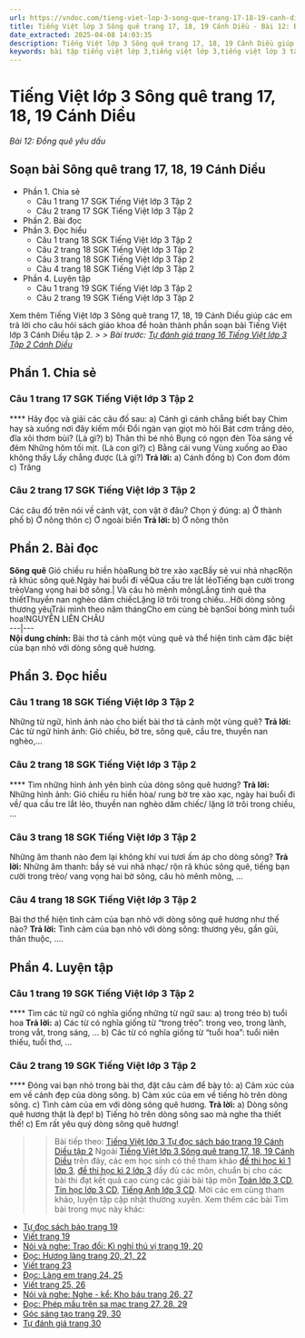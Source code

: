 ```yaml
---
url: https://vndoc.com/tieng-viet-lop-3-song-que-trang-17-18-19-canh-dieu-280775
title: Tiếng Việt lớp 3 Sông quê trang 17, 18, 19 Cánh Diều - Bài 12: Đồng quê yêu dấu - VnDoc.com
date_extracted: 2025-04-08 14:03:35
description: Tiếng Việt lớp 3 Sông quê trang 17, 18, 19 Cánh Diều giúp các em học sinh ôn tập, củng cố kiến thức môn Tiếng Việt lớp 3 tập 2.
keywords: bài tập tiếng việt lớp 3,tiếng việt lớp 3,tiếng việt lớp 3 tập 1,bài tập tiếng việt lớp 3 tập 1,tiếng việt 3 tập 1,tiếng việt lớp 3 cánh diều,tiếng việt 3 cánh diều,tiếng việt lớp 3 tập 1 cánh diều,tiếng việt lớp 3 cd,tiếng việt 3 cánh diều tập 1,Sông quê trang 17 tập 2,Sông quê trang 17 cánh diều,soạn bài Sông quê trang 17 cánh diều
---
```


# Tiếng Việt lớp 3 Sông quê trang 17, 18, 19 Cánh Diều
 _Bài 12: Đồng quê yêu dấu_
## Soạn bài Sông quê trang 17, 18, 19 Cánh Diều
  * Phần 1. Chia sẻ 
    * Câu 1 trang 17 SGK Tiếng Việt lớp 3 Tập 2
    * Câu 2 trang 17 SGK Tiếng Việt lớp 3 Tập 2
  * Phần 2. Bài đọc
  * Phần 3. Đọc hiểu 
    * Câu 1 trang 18 SGK Tiếng Việt lớp 3 Tập 2
    * Câu 2 trang 18 SGK Tiếng Việt lớp 3 Tập 2
    * Câu 3 trang 18 SGK Tiếng Việt lớp 3 Tập 2
    * Câu 4 trang 18 SGK Tiếng Việt lớp 3 Tập 2
  * Phần 4. Luyện tập 
    * Câu 1 trang 19 SGK Tiếng Việt lớp 3 Tập 2
    * Câu 2 trang 19 SGK Tiếng Việt lớp 3 Tập 2

Xem thêm
Tiếng Việt lớp 3 Sông quê trang 17, 18, 19 Cánh Diều giúp các em trả lời cho câu hỏi  sách giáo khoa để hoàn thành phần soạn bài Tiếng Việt lớp 3 Cánh Diều tập 2.
_> > Bài trước: [Tự đánh giá trang 16 Tiếng Việt lớp 3 Tập 2 Cánh Diều](<https://vndoc.com/tu-danh-gia-trang-16-tieng-viet-lop-3-tap-2-canh-dieu-280773>)_
## **Phần 1. Chia sẻ**
### **Câu 1 trang 17 SGK Tiếng Việt lớp 3 Tập 2**
**** Hãy đọc và giải các câu đố sau:
a\)
Cánh gì cánh chẳng biết bay
Chim hay sà xuống nơi đây kiếm mồi
Đổi ngàn vạn giọt mò hôi
Bát cơm trắng dẻo, đĩa xôi thơm bùi?
\(Là gì?\)
b\)
Thân thì bé nhỏ
Bụng có ngọn đèn
Tỏa sáng về đêm
Những hôm tối mịt.
\(Là con gì?\)
c\)
Bằng cái vung
Vùng xuống ao
Đào không thấy
Lấy chẳng được
\(Là gì?\)
**Trả lời:**
a\) Cánh đồng
b\) Con đom đóm
c\) Trăng
### **Câu 2 trang 17 SGK Tiếng Việt lớp 3 Tập 2**
Các câu đố trên nói về cảnh vật, con vật ở đâu? Chọn ý đúng:
a\) Ở thành phố
b\) Ở nông thôn
c\) Ở ngoài biển
**Trả lời:**
b\) Ở nông thôn
## **Phần 2. Bài đọc**
**Sông quê**
Gió chiều ru hiền hòaRung bờ tre xào xạcBầy sẻ vui nhả nhạcRộn rã khúc sông quê.Ngày hai buổi đi vềQua cầu tre lắt lẻoTiếng bạn cười trong trẻoVang vọng hai bờ sông.| Và câu hò mênh môngLắng tình quê tha thiếtThuyền nan nghèo dăm chiếcLặng lờ trôi trong chiều...Hỡi dòng sông thương yêuTrải mình theo năm thángCho em cùng bè bạnSoi bóng mình tuổi hoa\!NGUYỄN LIÊN CHÂU  
---|---  
**Nội dung chính:** Bài thơ tả cảnh một vùng quê và thể hiện tình cảm đặc biệt của bạn nhỏ với dòng sông quê hương.
## **Phần 3. Đọc hiểu**
### **Câu 1 trang 18 SGK Tiếng Việt lớp 3 Tập 2**
Những từ ngữ, hình ảnh nào cho biết bài thơ tả cảnh một vùng quê?
**Trả lời:**
Các từ ngữ hình ảnh: Gió chiều, bờ tre, sông quê, cầu tre, thuyền nan nghèo,…
### **Câu 2 trang 18 SGK Tiếng Việt lớp 3 Tập 2**
**** Tìm những hình ảnh yên bình của dòng sông quê hương?
**Trả lời:**
Những hình ảnh: Gió chiều ru hiền hòa/ rung bờ tre xào xạc, ngày hai buổi đi về/ qua cầu tre lắt lẻo, thuyền nan nghèo dăm chiếc/ lặng lờ trôi trong chiều, …
### **Câu 3 trang 18 SGK Tiếng Việt lớp 3 Tập 2**
Những âm thanh nào đem lại không khí vui tươi ấm áp cho dòng sông?
**Trả lời:**
Những âm thanh: bầy sẻ vui nhả nhạc/ rộn rã khúc sông quê, tiếng bạn cười trong trẻo/ vang vọng hai bờ sông, câu hò mênh mông, …
### **Câu 4 trang 18 SGK Tiếng Việt lớp 3 Tập 2**
Bài thơ thể hiện tình cảm của bạn nhỏ với dòng sông quê hương như thế nào?
**Trả lời:**
Tình cảm của bạn nhỏ với dòng sông: thương yêu, gần gũi, thân thuộc, ….
## **Phần 4. Luyện tập**
### **Câu 1 trang 19 SGK Tiếng Việt lớp 3 Tập 2**
**** Tìm các từ ngữ có nghĩa giống những từ ngữ sau:
a\) trong trẻo
b\) tuổi hoa
**Trả lời:**
a\) Các từ có nghĩa giống từ “trong trẻo”: trong veo, trong lành, trong vắt, trong sáng, …
b\) Các từ có nghĩa giống từ “tuổi hoa”: tuổi niên thiếu, tuổi thơ, …
### **Câu 2 trang 19 SGK Tiếng Việt lớp 3 Tập 2**
**** Đóng vai bạn nhỏ trong bài thơ, đặt câu cảm để bày tỏ:
a\) Cảm xúc của em về cảnh đẹp của dòng sông.
b\) Cảm xúc của em về tiếng hò trên dòng sông.
c\) Tình cảm của em với dòng sông quê hương.
**Trả lời:**
a\) Dòng sông quê hương thật là đẹp\!
b\) Tiếng hò trên dòng sông sao mà nghe tha thiết thế\!
c\) Em rất yêu quý dòng sông quê hương\!
>> Bài tiếp theo: [Tiếng Việt lớp 3 Tự đọc sách báo trang 19 Cánh Diều tập 2](<https://vndoc.com/tieng-viet-lop-3-tu-doc-sach-bao-trang-19-canh-dieu-tap-2-280778>)
Ngoài [Tiếng Việt lớp 3 Sông quê trang 17, 18, 19 Cánh Diều](<https://vndoc.com/tieng-viet-lop-3-song-que-trang-17-18-19-canh-dieu-280775>) trên đây, các em học sinh có thể tham khảo [đề thi học kì 1 lớp 3](<https://vndoc.com/de-thi-hoc-ki-1-lop3>), [đề thi học kì 2 lớp 3](<https://vndoc.com/de-thi-hoc-ki-2-lop3>) đầy đủ các môn, chuẩn bị cho các bài thi đạt kết quả cao cùng các giải bài tập môn [Toán lớp 3 CD](<https://vndoc.com/toan-lop-3-cd>), [Tin học lớp 3 CD](<https://vndoc.com/tin-hoc-lop-3-cd>), [Tiếng Anh lớp 3 CD](<https://vndoc.com/tieng-anh-lop-3-cd>). Mời các em cùng tham khảo, luyện tập cập nhật thường xuyên.
Xem thêm các bài Tìm bài trong mục này khác:
  * [Tự đọc sách báo trang 19](</tieng-viet-lop-3-tu-doc-sach-bao-trang-19-canh-dieu-tap-2-280778>)
  * [Viết trang 19](</tieng-viet-lop-3-viet-trang-19-canh-dieu-280780>)
  * [Nói và nghe: Trao đổi: Kì nghỉ thú vị trang 19, 20](</tieng-viet-lop-3-ki-nghi-thu-vi-trang-19-20-canh-dieu-281377>)
  * [Đọc: Hương làng trang 20, 21, 22](</tieng-viet-lop-3-huong-lang-trang-20-21-22-canh-dieu-281378>)
  * [Viết trang 23](</viet-thu-tham-ban-trang-23-canh-dieu-tap-2-281381>)
  * [Đọc: Làng em trang 24, 25](</tieng-viet-lop-3-lang-em-trang-24-25-canh-dieu-281383>)
  * [Viết trang 25, 26](</tieng-viet-lop-3-viet-trang-25-26-canh-dieu-281385>)
  * [Nói và nghe: Nghe - kể: Kho báu trang 26, 27](</tieng-viet-lop-3-kho-bau-trang-26-27-canh-dieu-281387>)
  * [Đọc: Phép mầu trên sa mạc trang 27, 28, 29](</tieng-viet-lop-3-phep-mau-tren-sa-mac-trang-27-28-29-canh-dieu-281388>)
  * [Góc sáng tạo trang 29, 30](</viet-thu-gui-nguoi-than-trang-29-tieng-viet-lop-3-canh-dieu-281390>)
  * [Tự đánh giá trang 30](</tieng-viet-lop-3-tu-danh-gia-trang-30-tap-2-canh-dieu-281391>)

